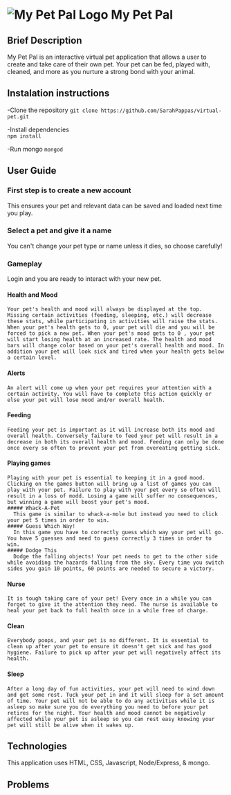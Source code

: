 # ![My Pet Pal Logo](https://github.com/SarahPappas/virtual-pet/tree/master/public/img/pickpet1.png) My Pet Pal

## Brief Description

My Pet Pal is an interactive virtual pet application that allows a user to create and take care of their own pet. Your pet can be fed, played with, cleaned, and more as you nurture a strong bond with your animal. 

## Instalation instructions

-Clone the repository 
  `git clone https://github.com/SarahPappas/virtual-pet.git`

-Install dependencies   
  `npm install`

-Run mongo
  `mongod`

## User Guide 

### First step is to create a new account 
  This ensures your pet and relevant data can be saved and loaded next time you play.
### Select a pet and give it a name
  You can't change your pet type or name unless it dies, so choose carefully!
### Gameplay
  Login and you are ready to interact with your new pet.
  #### Health and Mood
    Your pet's health and mood will always be displayed at the top. Missing certain activities (feeding, sleeping, etc.) will decrease these stats, while participating in activities will raise the stats. When your pet's health gets to 0, your pet will die and you will be forced to pick a new pet. When your pet's mood gets to 0 , your pet will start losing health at an increased rate. The health and mood bars will change color based on your pet's overall health and mood. In addition your pet will look sick and tired when your health gets below a certain level.
  #### Alerts
    An alert will come up when your pet requires your attention with a certain activity. You will have to complete this action quickly or else your pet will lose mood and/or overall health.  
  #### Feeding
    Feeding your pet is important as it will increase both its mood and overall health. Conversely failure to feed your pet will result in a decrease in both its overall health and mood. Feeding can only be done once every so often to prevent your pet from overeating getting sick. 
  #### Playing games
    Playing with your pet is essential to keeping it in a good mood. Clicking on the games button will bring up a list of games you can play with your pet. Failure to play with your pet every so often will result in a loss of modd. Losing a game will suffer no consequences, but winning a game will boost your pet's mood.
    ##### Whack-A-Pet
      This game is similar to whack-a-mole but instead you need to click your pet 5 times in order to win.
    ##### Guess Which Way!
      In this game you have to correctly guess which way your pet will go. You have 5 guesses and need to guess correctly 3 times in order to win.
    ##### Dodge This
      Dodge the falling objects! Your pet needs to get to the other side while avoiding the hazards falling from the sky. Every time you switch sides you gain 10 points, 60 points are needed to secure a victory.
  #### Nurse
    It is tough taking care of your pet! Every once in a while you can forget to give it the attention they need. The nurse is available to heal your pet back to full health once in a while free of charge.
  #### Clean
    Everybody poops, and your pet is no different. It is essential to clean up after your pet to ensure it doesn't get sick and has good hygiene. Failure to pick up after your pet will negatively affect its health. 
  #### Sleep
    After a long day of fun activities, your pet will need to wind down and get some rest. Tuck your pet in and it will sleep for a set amount of time. Your pet will not be able to do any activities while it is asleep so make sure you do everything you need to before your pet retires for the night. Your health and mood cannot be negatively affected while your pet is asleep so you can rest easy knowing your pet will still be alive when it wakes up. 

## Technologies

This application uses HTML, CSS, Javascript, Node/Express, & mongo. 

## Problems